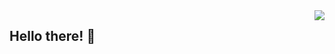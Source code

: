 <img align="right" src="https://github-readme-stats.vercel.app/api?username=jonattan18&show_icons=true&hide=stars&count_private=true&include_all_commits=true" />

## Hello there! 🙂
